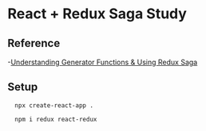 # React + Redux Saga Study


## Reference
-[Understanding Generator Functions & Using Redux Saga](https://www.youtube.com/watch?v=o3A9EvMspig)


## Setup
```
  npx create-react-app .

  npm i redux react-redux
```